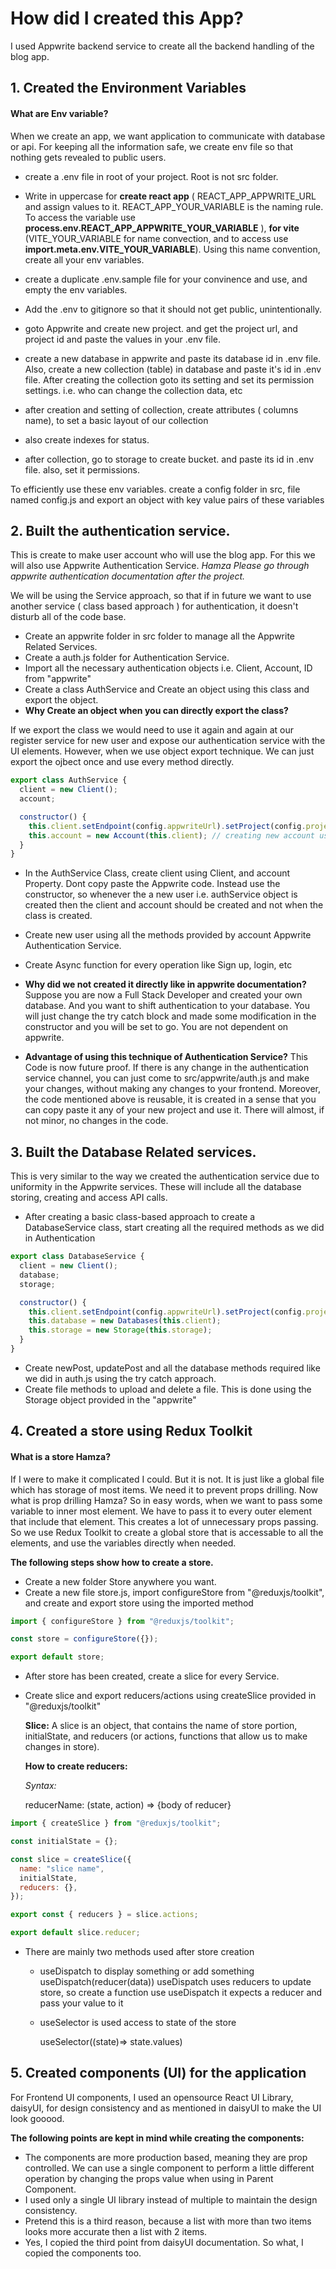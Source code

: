 # How did I created this App?

I used Appwrite backend service to create all the backend handling of the blog app.

## **1. Created the Environment Variables**

#### **What are Env variable?**

When we create an app, we want application to communicate with database or api. For keeping all the information safe, we create env file so that nothing gets revealed to public users.

- create a .env file in root of your project. Root is not src folder.
- Write in uppercase for **create react app** ( REACT_APP_APPWRITE_URL and assign values to it. REACT_APP_YOUR_VARIABLE is the naming rule. To access the variable use **process.env.REACT_APP_APPWRITE_YOUR_VARIABLE** ), **for vite** (VITE_YOUR_VARIABLE for name convection, and to access use **import.meta.env.VITE_YOUR_VARIABLE**). Using this name convention, create all your env variables.

- create a duplicate .env.sample file for your convinence and use, and empty the env variables.
- Add the .env to gitignore so that it should not get public, unintentionally.
- goto Appwrite and create new project. and get the project url, and project id and paste the values in your .env file.
- create a new database in appwrite and paste its database id in .env file. Also, create a new collection (table) in database and paste it's id in .env file. After creating the collection goto its setting and set its permission settings. i.e. who can change the collection data, etc
- after creation and setting of collection, create attributes ( columns name), to set a basic layout of our collection
- also create indexes for status.
- after collection, go to storage to create bucket. and paste its id in .env file. also, set it permissions.

To efficiently use these env variables. create a config folder in src, file named config.js and export an object with key value pairs of these variables

## **2. Built the authentication service.**

This is create to make user account who will use the blog app. For this we will also use Appwrite Authentication Service. _Hamza Please go through appwrite authentication documentation after the project._

We will be using the Service approach, so that if in future we want to use another service ( class based approach ) for authentication, it doesn't disturb all of the code base.

- Create an appwrite folder in src folder to manage all the Appwrite Related Services.
- Create a auth.js folder for Authentication Service.
- Import all the necessary authentication objects i.e. Client, Account, ID from "appwrite"
- Create a class AuthService and Create an object using this class and export the object.
- **Why Create an object when you can directly export the class?**

If we export the class we would need to use it again and again at our register service for new user and expose our authentication service with the UI elements. However, when we use object export technique. We can just export the ojbect once and use every method directly.

```javascript
export class AuthService {
  client = new Client();
  account;

  constructor() {
    this.client.setEndpoint(config.appwriteUrl).setProject(config.projectId); // connecting the database for client registration
    this.account = new Account(this.client); // creating new account using the client
  }
}
```

- In the AuthService Class, create client using Client, and account Property. Dont copy paste the Appwrite code. Instead use the constructor, so whenever the a new user i.e. authService object is created then the client and account should be created and not when the class is created.

- Create new user using all the methods provided by account Appwrite Authentication Service.

- Create Async function for every operation like Sign up, login, etc

- **Why did we not created it directly like in appwrite documentation?**
  Suppose you are now a Full Stack Developer and created your own database. And you want to shift authentication to your database. You will just change the try catch block and made some modification in the constructor and you will be set to go. You are not dependent on appwrite.

- **Advantage of using this technique of Authentication Service?**
  This Code is now future proof. If there is any change in the authentication service channel, you can just come to src/appwrite/auth.js and make your changes, without making any changes to your frontend. Moreover, the code mentioned above is reusable, it is created in a sense that you can copy paste it any of your new project and use it. There will almost, if not minor, no changes in the code.

## **3. Built the Database Related services.**

This is very similar to the way we created the authentication service due to uniformity in the Appwrite services. These will include all the database storing, creating and access API calls.

- After creating a basic class-based approach to create a DatabaseService class, start creating all the required methods as we did in Authentication

```javascript
export class DatabaseService {
  client = new Client();
  database;
  storage;

  constructor() {
    this.client.setEndpoint(config.appwriteUrl).setProject(config.projectId); // connecting the database for client registration
    this.database = new Databases(this.client);
    this.storage = new Storage(this.storage);
  }
}
```

- Create newPost, updatePost and all the database methods required like we did in auth.js using the try catch approach.
- Create file methods to upload and delete a file. This is done using the Storage object provided in the "appwrite"

## **4. Created a store using Redux Toolkit**

#### **What is a store Hamza?**

If I were to make it complicated I could. But it is not. It is just like a global file which has storage of most items. We need it to prevent props drilling. Now what is prop drilling Hamza? So in easy words, when we want to pass some variable to inner most element. We have to pass it to every outer element that include that element. This creates a lot of unnecessary props passing. So we use Redux Toolkit to create a global store that is accessable to all the elements, and use the variables directly when needed.

**The following steps show how to create a store.**

- Create a new folder Store anywhere you want.
- Create a new file store.js, import configureStore from "@reduxjs/toolkit", and create and export store using the imported method

```javascript
import { configureStore } from "@reduxjs/toolkit";

const store = configureStore({});

export default store;
```

- After store has been created, create a slice for every Service.
- Create slice and export reducers/actions using createSlice provided in "@reduxjs/toolkit"

  **Slice:** A slice is an object, that contains the name of store portion, initialState, and reducers (or actions, functions that allow us to make changes in store).

  **How to create reducers:**

  _Syntax:_

  reducerName: (state, action) => {body of reducer}

```javascript
import { createSlice } from "@reduxjs/toolkit";

const initialState = {};

const slice = createSlice({
  name: "slice name",
  initialState,
  reducers: {},
});

export const { reducers } = slice.actions;

export default slice.reducer;
```

- There are mainly two methods used after store creation

  - useDispatch to display something or add something
    useDispatch(reducer(data))
    useDispatch uses reducers to update store, so create a function use useDispatch it expects a reducer and pass your value to it

  - useSelector is used access to state of the store

    useSelector((state)=> state.values)

## **5. Created components (UI) for the application**

For Frontend UI components, I used an opensource React UI Library, daisyUI, for design consistency and as mentioned in daisyUI to make the UI look gooood.

**The following points are kept in mind while creating the components:**

- The components are more production based, meaning they are prop controlled. We can use a single component to perform a little different operation by changing the props value when using in Parent Component.
- I used only a single UI library instead of multiple to maintain the design consistency.
- Pretend this is a third reason, because a list with more than two items looks more accurate then a list with 2 items.
- Yes, I copied the third point from daisyUI documentation. So what, I copied the components too.
